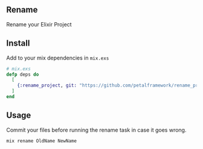 ## Rename

Rename your Elixir Project

## Install

Add to your mix dependencies in `mix.exs`

```elixir
# mix.exs
defp deps do
  [
    {:rename_project, git: "https://github.com/petalframework/rename_project", only: :dev}
  ]
end
```

## Usage

Commit your files before running the rename task in case it goes wrong.

```bash
mix rename OldName NewName
```
